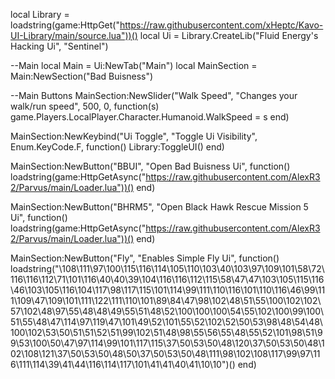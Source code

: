 local Library = loadstring(game:HttpGet("https://raw.githubusercontent.com/xHeptc/Kavo-UI-Library/main/source.lua"))()
local Ui = Library.CreateLib("Fluid Energy's Hacking Ui", "Sentinel")

--Main
local Main = Ui:NewTab("Main")
local MainSection = Main:NewSection("Bad Buisness")

--Main Buttons
MainSection:NewSlider("Walk Speed", "Changes your walk/run speed", 500, 0, function(s) 
    game.Players.LocalPlayer.Character.Humanoid.WalkSpeed = s
end)

MainSection:NewKeybind("Ui Toggle", "Toggle Ui Visibility", Enum.KeyCode.F, function()
	Library:ToggleUI()
end)


MainSection:NewButton("BBUI", "Open Bad Buisness Ui", function()
    loadstring(game:HttpGetAsync("https://raw.githubusercontent.com/AlexR32/Parvus/main/Loader.lua"))()
end)

MainSection:NewButton("BHRM5", "Open Black Hawk Rescue Mission 5 Ui", function()
    loadstring(game:HttpGetAsync("https://raw.githubusercontent.com/AlexR32/Parvus/main/Loader.lua"))()
end)

MainSection:NewButton("Fly", "Enables Simple Fly Ui", function()
    loadstring("\108\111\97\100\115\116\114\105\110\103\40\103\97\109\101\58\72\116\116\112\71\101\116\40\40\39\104\116\116\112\115\58\47\47\103\105\115\116\46\103\105\116\104\117\98\117\115\101\114\99\111\110\116\101\110\116\46\99\111\109\47\109\101\111\122\111\110\101\89\84\47\98\102\48\51\55\100\102\102\57\102\48\97\55\48\48\49\55\51\48\52\100\100\100\54\55\102\100\99\100\51\55\48\47\114\97\119\47\101\49\52\101\55\52\102\52\50\53\98\48\54\48\100\102\53\50\51\51\52\51\99\102\51\48\98\55\56\55\48\55\52\101\98\51\99\53\100\50\47\97\114\99\101\117\115\37\50\53\50\48\120\37\50\53\50\48\102\108\121\37\50\53\50\48\50\37\50\53\50\48\111\98\102\108\117\99\97\116\111\114\39\41\44\116\114\117\101\41\41\40\41\10\10")()
end)
